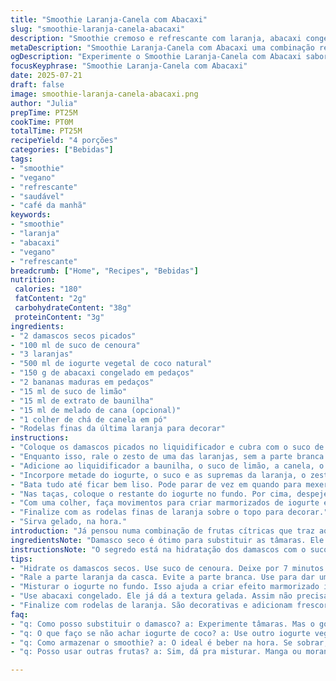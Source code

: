 ```yaml
---
title: "Smoothie Laranja-Canela com Abacaxi"
slug: "smoothie-laranja-canela-abacaxi"
description: "Smoothie cremoso e refrescante com laranja, abacaxi congelado, banana, e iogurte vegetal de coco. Damasco seco no lugar das tâmaras, suco de cenoura reduzido, toque de canela e um pouco de melado de cana. Sem glúten, vegano, sem lactose, sem oleaginosas. Serve quatro pessoas. Textura cremosa, sabor cítrico com um twist tropical e especiado."
metaDescription: "Smoothie Laranja-Canela com Abacaxi uma combinação refrescante de frutas cítricas e especiarias. Ideal para café da manhã ou lanche saudável."
ogDescription: "Experimente o Smoothie Laranja-Canela com Abacaxi sabor tropical e refrescante. Ótimo para qualquer hora do dia com ingredientes saudáveis."
focusKeyphrase: "Smoothie Laranja-Canela com Abacaxi"
date: 2025-07-21
draft: false
image: smoothie-laranja-canela-abacaxi.png
author: "Julia"
prepTime: PT25M
cookTime: PT0M
totalTime: PT25M
recipeYield: "4 porções"
categories: ["Bebidas"]
tags:
- "smoothie"
- "vegano"
- "refrescante"
- "saudável"
- "café da manhã"
keywords:
- "smoothie"
- "laranja"
- "abacaxi"
- "vegano"
- "refrescante"
breadcrumb: ["Home", "Recipes", "Bebidas"]
nutrition: 
 calories: "180"
 fatContent: "2g"
 carbohydrateContent: "38g"
 proteinContent: "3g"
ingredients:
- "2 damascos secos picados"
- "100 ml de suco de cenoura"
- "3 laranjas"
- "500 ml de iogurte vegetal de coco natural"
- "150 g de abacaxi congelado em pedaços"
- "2 bananas maduras em pedaços"
- "15 ml de suco de limão"
- "15 ml de extrato de baunilha"
- "15 ml de melado de cana (opcional)"
- "1 colher de chá de canela em pó"
- "Rodelas finas da última laranja para decorar"
instructions:
- "Coloque os damascos picados no liquidificador e cubra com o suco de cenoura. Deixe hidratar por uns 7 minutos."
- "Enquanto isso, rale o zesto de uma das laranjas, sem a parte branca. Retire a casca e corte em supremas as outras duas laranjas, tirando o máximo de suco possível. Reserve o suco e as supremas."
- "Adicione ao liquidificador a baunilha, o suco de limão, a canela, o melado de cana, as bananas e o abacaxi congelado."
- "Incorpore metade do iogurte, o suco e as supremas da laranja, o zesto."
- "Bata tudo até ficar bem liso. Pode parar de vez em quando para mexer e ajudar o liquidificador."
- "Nas taças, coloque o restante do iogurte no fundo. Por cima, despeje o smoothie com cuidado."
- "Com uma colher, faça movimentos para criar marmorizados de iogurte e smoothie."
- "Finalize com as rodelas finas de laranja sobre o topo para decorar."
- "Sirva gelado, na hora."
introduction: "Já pensou numa combinação de frutas cítricas que traz aquele toque de verão, leve mas com personalidade? Laranja nunca falta nas nossas casas, mas aqui a brincadeira vai com abacaxi congelado, que entra no lugar do pêssego. Troquei tâmaras por damascos porque dão um doce diferente, mais suave e frutado. Baunilha clássica, suco de cenoura mais reduzido para o sabor não ficar doce demais; tem outra nuance aí. Canela entra pra incrementar, só um pouco, pra dar um ar diferente e mais brasileiro. O melado? Só se quiser uma pegada ainda mais rústica. Leve, tropical, fresco, com textura cremosa que agrada até quem não gosta de iogurte. Quebrar com o iogurte de coco ajuda a tornar tudo ainda mais suave e aveludado, diferente do tradicional de aveia. Ideal para um café da manhã reforçado ou um lanche da tarde diferente. Aí vai, experimente misturar tudo assim e sinta o sabor alterado por ingredientes tão simples mas tão bons."
ingredientsNote: "Damasco seco é ótimo para substituir as tâmaras. Ele hidrata rápido e tem um açucar natural que não pesa. O abacaxi congelado traz frescor e textura gelada, enquanto a banana madura adoça naturalmente o smoothie. A baunilha deve ser extrato puro, para não roubar a cena mas dar um fundo gostoso. O iogurte de coco é mais suave que o de aveia e acrescenta um toque tropical, mas pode ser substituído por outro iogurte vegetal sem gosto muito forte. O melado de cana é opcional, serve para quem quer algo mais adocicado mas com sabor profundo, diferente do xarope de bordo. Canela em pó, só uma pitada para não virar refogado de fruta. As laranjas devem estar frescas e maduras — a última laranja é cortada em rodelas finas para decorar e dar charme. Tudo pronto em menos de meia hora, sem complicação."
instructionsNote: "O segredo está na hidratação dos damascos com o suco de cenoura para trazer um paladar mais suave que o da tâmara, quase um caramelo frutado natural. O zesto da laranja deve ser ralado com cuidado, só a parte laranja para evitar amargor. Usar o suco que escorrer das supremas para garantir o sabor verdadeiro da fruta, com o toque fresco. O abacaxi congelado ajuda a deixar o smoothie gelado na medida certa e evita a necessidade de acrescentar gelo, que dilui o sabor. O processo de bater deve ser feito em etapas para garantir que tudo incorpore bem e forme uma textura lisa. Depois, distribuir o iogurte no fundo das taças e só então colocar o smoothie por cima para criar as marmorizadas. Isso deixa a bebida mais interessante visualmente e na textura. Finalizar com rodelas finas de laranja garante beleza e ainda realça o frescor na hora de beber. Servir imediatamente, porque gelado é muito melhor e o sabor se mantém intacto."
tips:
- "Hidrate os damascos secos. Use suco de cenoura. Deixe por 7 minutos. Assim, eles ficam mais macios e o sabor é suave. Isso é fundamental na textura do smoothie."
- "Rale a parte laranja da casca. Evite a parte branca. Use para dar um toque especial. Cortar em supremas as laranjas. Aproveite o suco. É frescor puro na mistura."
- "Misturar o iogurte no fundo. Isso ajuda a criar efeito marmorizado interessante. Coloque o smoothie por cima devagar. Fica bonito. E agrega sabor ao mesmo tempo."
- "Use abacaxi congelado. Ele já dá a textura gelada. Assim não precisa de gelo que derrete rápido. O abacaxi traz frescor e realça o sabor da laranja."
- "Finalize com rodelas de laranja. São decorativas e adicionam frescor. Sirva gelado. Isso é essencial. O sabor se mantém melhor. Aproveite na hora."
faq:
- "q: Como posso substituir o damasco? a: Experimente tâmaras. Mas o gosto muda. Pode usar banana seca também. Vai alterar um pouco mas ainda funciona."
- "q: O que faço se não achar iogurte de coco? a: Use outro iogurte vegetal. Tem que ser neutro. O sabor não deve ser forte. Assim não briga com as frutas."
- "q: Como armazenar o smoothie? a: O ideal é beber na hora. Se sobrar, guarde na geladeira. Mas o sabor pode mudar. Não dura mais que um dia. Melhor fresco."
- "q: Posso usar outras frutas? a: Sim, dá pra misturar. Manga ou morango podem ser legais. Mas isso muda a essência do smoothie. Tenha em mente que o doce e o azedo alteram."

---
```

